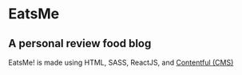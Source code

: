 # EatsMe
## A personal review food blog

EatsMe! is made using HTML, SASS, ReactJS, and [Contentful (CMS)](https://www.contentful.com/)
